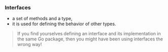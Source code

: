 ### Interfaces

- a set of methods and a type,
- it is used for defining the behavior of other types.

> If you find yourselves defining an interface and its implementation in the
> same Go package, then you might have been using interfaces the wrong
> way!
